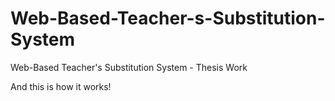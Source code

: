 Web-Based-Teacher-s-Substitution-System
=======================================

Web-Based Teacher's Substitution System - Thesis Work

And this is how it works!